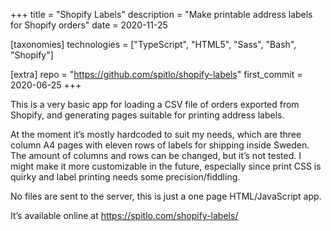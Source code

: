 +++
title = "Shopify Labels"
description = "Make printable address labels for Shopify orders"
date = 2020-11-25

[taxonomies]
technologies = ["TypeScript", "HTML5", "Sass", "Bash", "Shopify"]

[extra]
repo = "https://github.com/spitlo/shopify-labels"
first_commit = 2020-06-25
+++

This is a very basic app for loading a CSV file of orders exported from Shopify, and generating pages suitable for printing address labels.

At the moment it’s mostly hardcoded to suit my needs, which are three column A4 pages with eleven rows of labels for shipping inside Sweden. The amount of columns and rows can be changed, but it’s not tested. I might make it more customizable in the future, especially since print CSS is quirky and label printing needs some precision/fiddling.

No files are sent to the server, this is just a one page HTML/JavaScript app.

It’s available online at <https://spitlo.com/shopify-labels/>
